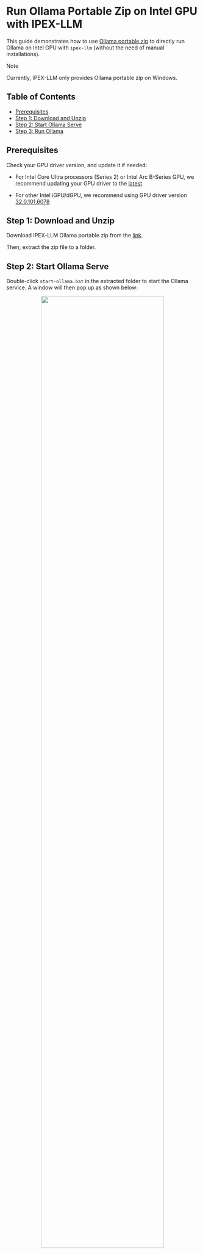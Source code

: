 # Run Ollama Portable Zip on Intel GPU with IPEX-LLM

This guide demonstrates how to use [Ollama portable zip](https://github.com/intel/ipex-llm/releases/download/v2.2.0-nightly/ollama-0.5.4-ipex-llm-2.2.0b20250211.zip) to directly run Ollama on Intel GPU with `ipex-llm` (without the need of manual installations).

> [!NOTE]
> Currently, IPEX-LLM only provides Ollama portable zip on Windows.

## Table of Contents
- [Prerequisites](#prerequisitesa)
- [Step 1: Download and Unzip](#step-1-download-and-unzip)
- [Step 2: Start Ollama Serve](#step-2-start-ollama-serve)
- [Step 3: Run Ollama](#step-3-run-ollama)

## Prerequisites

Check your GPU driver version, and update it if needed:

- For Intel Core Ultra processors (Series 2) or Intel Arc B-Series GPU, we recommend updating your GPU driver to the [latest](https://www.intel.com/content/www/us/en/download/785597/intel-arc-iris-xe-graphics-windows.html)

- For other Intel iGPU/dGPU, we recommend using GPU driver version [32.0.101.6078](https://www.intel.com/content/www/us/en/download/785597/834050/intel-arc-iris-xe-graphics-windows.html)

## Step 1: Download and Unzip

Download IPEX-LLM Ollama portable zip from the [link](https://github.com/intel/ipex-llm/releases/download/v2.2.0-nightly/ollama-0.5.4-ipex-llm-2.2.0b20250211.zip).

Then, extract the zip file to a folder.

## Step 2: Start Ollama Serve

Double-click `start-ollama.bat` in the extracted folder to start the Ollama service. A window will then pop up as shown below:

<div align="center">
  <img src="https://llm-assets.readthedocs.io/en/latest/_images/ollama_portable_start_ollama.png"  width=80%/>
</div>


## Step 3: Run Ollama

You could then use Ollama to run LLMs on Intel GPUs as follows:

- Open "Command Prompt" (cmd), and enter the extracted folder through `cd /d PATH\TO\EXTRACTED\FOLDER`
- Run `ollama run deepseek-r1:7b` in the "Command Prompt" (you may use any other model)

<div align="center">
  <img src="https://llm-assets.readthedocs.io/en/latest/_images/ollama_portable_run_ollama.png"  width=80%/>
</div>
